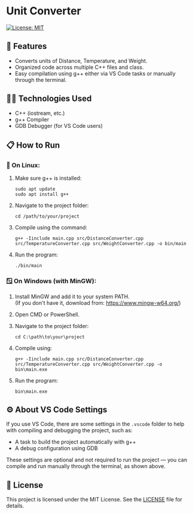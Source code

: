 # Unit Converter

[![License: MIT](https://img.shields.io/badge/License-MIT-yellow.svg)](https://opensource.org/licenses/MIT)

## 🚀 Features

- Converts units of Distance, Temperature, and Weight.
- Organized code across multiple C++ files and class.
- Easy compilation using g++ either via VS Code tasks or manually through the terminal.

## 🧑‍💻 Technologies Used

- C++ (iostream, etc.)
- g++ Compiler
- GDB Debugger (for VS Code users)

## 📋 How to Run

### 🐧 On Linux:

1. Make sure g++ is installed:
   ```
   sudo apt update
   sudo apt install g++
   ```

2. Navigate to the project folder:
   ```
   cd /path/to/your/project
   ```

3. Compile using the command:
   ```
   g++ -Iinclude main.cpp src/DistanceConverter.cpp src/TemperatureConverter.cpp src/WeightConverter.cpp -o bin/main
   ```

4. Run the program:
   ```
   ./bin/main
   ```

### 🪟 On Windows (with MinGW):

1. Install MinGW and add it to your system PATH.  
   (If you don't have it, download from: https://www.mingw-w64.org/)

2. Open CMD or PowerShell.

3. Navigate to the project folder:
   ```
   cd C:\path\to\your\project
   ```

4. Compile using:
   ```
   g++ -Iinclude main.cpp src/DistanceConverter.cpp src/TemperatureConverter.cpp src/WeightConverter.cpp -o bin\main.exe
   ```

5. Run the program:
   ```
   bin\main.exe
   ```

## ⚙️ About VS Code Settings

If you use VS Code, there are some settings in the `.vscode` folder to help with compiling and debugging the project, such as:

- A task to build the project automatically with g++
- A debug configuration using GDB

These settings are optional and not required to run the project — you can compile and run manually through the terminal, as shown above.

## 📄 License

This project is licensed under the MIT License. See the [LICENSE](LICENSE) file for details.
